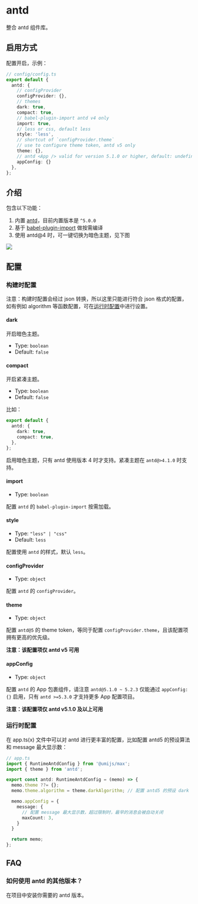 # antd

整合 antd 组件库。

## 启用方式

配置开启，示例：

```ts
// config/config.ts
export default {
  antd: {
    // configProvider
    configProvider: {},
    // themes
    dark: true,
    compact: true,
    // babel-plugin-import antd v4 only
    import: true,
    // less or css, default less
    style: 'less',
    // shortcut of `configProvider.theme`
    // use to configure theme token, antd v5 only
    theme: {},
    // antd <App /> valid for version 5.1.0 or higher, default: undefined
    appConfig: {}
  },
};
```

## 介绍

包含以下功能：

1. 内置 [antd](https://ant.design/)，目前内置版本是 `^5.0.0`
2. 基于 [babel-plugin-import](https://github.com/ant-design/babel-plugin-import) 做按需编译
3. 使用 antd@4 时，可一键切换为暗色主题，见下图

![](https://gw.alipayobjects.com/mdn/rms_08e378/afts/img/A*mYU9R4YFxscAAAAAAAAAAABkARQnAQ)

## 配置

### 构建时配置

注意：构建时配置会经过 json 转换，所以这里只能进行符合 json 格式的配置，如有例如 algorithm 等函数配置，可在[运行时配置](#运行时配置)中进行设置。

#### dark

开启暗色主题。

- Type: `boolean`
- Default: `false`

#### compact

开启紧凑主题。

- Type: `boolean`
- Default: `false`

比如：

```ts
export default {
  antd: {
    dark: true,
    compact: true,
  },
};
```

启用暗色主题，只有 antd 使用版本 4 时才支持。紧凑主题在 `antd@>4.1.0` 时支持。

#### import

- Type: `boolean`

配置 `antd` 的 `babel-plugin-import` 按需加载。

#### style

- Type: `"less" | "css"`
- Default: `less`

配置使用 `antd` 的样式，默认 `less`。

#### configProvider

- Type: `object`

配置 `antd` 的 `configProvider`。

#### theme

- Type: `object`

配置 `antd@5` 的 theme token，等同于配置 `configProvider.theme`，且该配置项拥有更高的优先级。

**注意：该配置项仅 antd v5 可用**

#### appConfig

- Type: `object`

配置 `antd` 的 App 包裹组件，请注意 `antd@5.1.0 ~ 5.2.3` 仅能通过 `appConfig: {}` 启用，只有 `antd >=5.3.0` 才支持更多 App 配置项目。

**注意：该配置项仅 antd v5.1.0 及以上可用**

### 运行时配置

在 app.ts(x) 文件中可以对 antd 进行更丰富的配置，比如配置 antd5 的预设算法和 message 最大显示数：

```ts
// app.ts
import { RuntimeAntdConfig } from '@umijs/max';
import { theme } from 'antd';

export const antd: RuntimeAntdConfig = (memo) => {
  memo.theme ??= {};
  memo.theme.algorithm = theme.darkAlgorithm; // 配置 antd5 的预设 dark 算法

  memo.appConfig = {
    message: {
      // 配置 message 最大显示数，超过限制时，最早的消息会被自动关闭
      maxCount: 3,
    }
  }

  return memo;
};
```

## FAQ

### 如何使用 antd 的其他版本？

在项目中安装你需要的 antd 版本。
